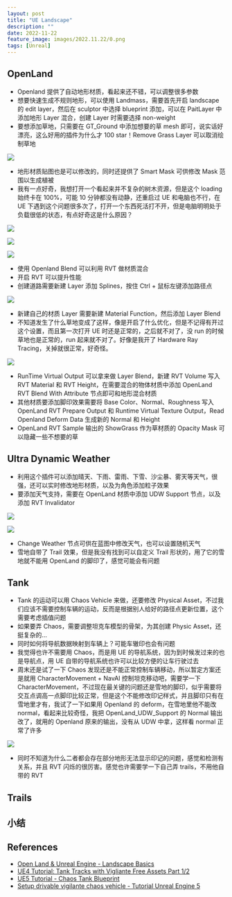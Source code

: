 ```yaml
---
layout: post
title: "UE Landscape"
description: ""
date: 2022-11-22
feature_image: images/2022.11.22/0.png
tags: [Unreal]
---
```


<!--more-->

## OpenLand

- Openland 提供了自动地形材质，看起来还不错，可以调整很多参数
- 想要快速生成不规则地形，可以使用 Landmass，需要首先开启 landscape 的 edit layer，然后在 sculptor 中选择 blueprint 添加，可以在 PaitLayer 中添加地形 Layer 混合，创建 Layer 时需要选择 non-weight
- 要想添加草地，只需要在 GT_Ground 中添加想要的草 mesh 即可，说实话好漂亮，这么好用的插件为什么才 100 star！Remove Grass Layer 可以取消绘制草地

![](../images/2022.11.22/0.png)

- 地形材质贴图也是可以修改的，同时还提供了 Smart Mask 可供修改 Mask 范围以生成植被
- 我有一点好奇，我想打开一个看起来并不复杂的树木资源，但是这个 loading 始终卡在 100%，可能 10 分钟都没有动静，还重启过 UE 和电脑也不行，在 UE 下遇到这个问题很多次了，打开一个东西死活打不开，但是电脑明明处于负载很低的状态，有点好奇这是什么原因？

![](../images/2022.11.22/1.png)

![](../images/2022.11.22/3.png)

![](../images/2022.11.22/2.png)

- 使用 Openland Blend 可以利用 RVT 做材质混合
- 开启 RVT 可以提升性能
- 创建道路需要新建 Layer 添加 Splines，按住 Ctrl + 鼠标左键添加路径点

![](../images/2022.11.22/4.png)

- 新建自己的材质 Layer 需要新建 Material Function，然后添加 Layer Blend
- 不知道发生了什么草地变成了这样，像是开启了什么优化，但是不记得有开过这个设置，而且第一次打开 UE 时还是正常的，之后就不对了，没 run 的时候草地也是正常的，run 起来就不对了。好像是我开了 Hardware Ray Tracing，关掉就很正常，好奇怪。

![](../images/2022.11.22/5.png)

- RunTime Virtual Output 可以拿来做 Layer Blend，新建 RVT Volume 写入 RVT Material 和 RVT Height，在需要混合的物体材质中添加 OpenLand RVT Blend With Attribute 节点即可和地形混合材质
- 其他材质要添加脚印效果需要将 Base Color、Normal、Roughness 写入 OpenLand RVT Prepare Output 和 Runtime Virtual Texture Output，Read Openland Deform Data 生成新的 Normal 和 Height
- OpenLand RVT Sample 输出的 ShowGrass 作为草材质的 Opacity Mask 可以隐藏一些不想要的草

## Ultra Dynamic Weather

- 利用这个插件可以添加晴天、下雨、雷雨、下雪、沙尘暴、雾天等天气，很强，还可以实时修改地形材质，以及为角色添加粒子效果
- 要添加天气支持，需要在 OpenLand 材质中添加 UDW Support 节点，以及添加 RVT Invalidator

![](../images/2022.11.22/6.png)

![](../images/2022.11.22/7.png)

- Change Weather 节点可供在蓝图中修改天气，也可以设置随机天气
- 雪地自带了 Trail 效果，但是我没有找到可以自定义 Trail 形状的，用了它的雪地就不能用 OpenLand 的脚印了，感觉可能会有问题

## Tank

- Tank 的运动可以用 Chaos Vehicle 来做，还要修改 Physical Asset，不过我们应该不需要控制车辆的运动，反而是根据别人给好的路径点更新位置，这个需要考虑插值问题
- 如果要弄 Chaos，需要调整坦克车模型的骨架，为其创建 Physic Asset，还挺复杂的...
- 同时如何将导航数据映射到车辆上？可能车辙印也会有问题
- 我觉得也许不需要用 Chaos，而是用 UE 的导航系统，因为到时候发过来的也是导航点，用 UE 自带的导航系统也许可以比较方便的让车行驶过去
- 周末还是试了一下 Chaos 发现还是不能正常控制车辆移动，所以暂定方案还是就用 CharacterMovement + NavAI 控制坦克移动吧，需要学一下 CharacterMovement，不过现在最关键的问题还是雪地的脚印，似乎需要将交互点调高一点脚印比较正常，但是这个不能修改印记样式，并且脚印只有在雪地里才有，我试了一下如果用 Openland 的 deform，在雪地里他不能改 normal，看起来比较奇怪，我把 OpenLand_UDW_Support 的 Normal 输出改了，就用的 Openland 原来的输出，没有从 UDW 中拿，这样看 normal 正常了许多

![](../images/2022.11.22/8.png)


- 同时不知道为什么二者都会存在部分地形无法显示印记的问题，感觉和检测有关系，并且 RVT 闪烁的很厉害。感觉也许需要学一下自己弄 trails，不用他自带的 RVT


## Trails














## 小结

## References

- [Open Land & Unreal Engine - Landscape Basics](https://www.youtube.com/watch?v=s9w_WapqTLg&t=211s)
- [UE4 Tutorial: Tank Tracks with Vigliante Free Assets Part 1/2](https://www.youtube.com/watch?v=qoW_LE_V5ms&t=553s)
- [UE5 Tutorial - Chaos Tank Blueprint](https://www.youtube.com/watch?v=i8RR5kNouwI&t=1038s)
- [Setup drivable vigilante chaos vehicle - Tutorial Unreal Engine 5](https://www.youtube.com/watch?v=tR3sSMD-D0E)